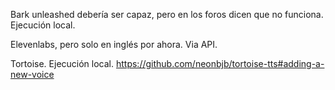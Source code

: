 Bark unleashed debería ser capaz, pero en los foros dicen que no funciona. Ejecución local.

Elevenlabs, pero solo en inglés por ahora. Via API.

Tortoise. Ejecución local.
https://github.com/neonbjb/tortoise-tts#adding-a-new-voice
